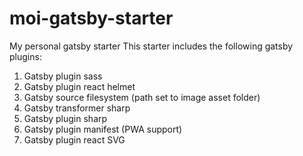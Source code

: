 # moi-gatsby-starter
My personal gatsby starter
This starter includes the following gatsby plugins:
1. Gatsby plugin sass
1. Gatsby plugin react helmet
1. Gatsby source filesystem (path set to image asset folder)
1. Gatsby transformer sharp
1. Gatsby plugin sharp
1. Gatsby plugin manifest (PWA support)
1. Gatsby plugin react SVG
